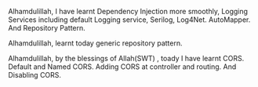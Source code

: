 Alhamdulillah, I have learnt Dependency Injection more smoothly, Logging Services including default Logging service, Serilog, Log4Net.
AutoMapper.
And Repository Pattern.

Alhamdulillah, learnt today generic repository pattern.

Alhamdulillah, by the blessings of Allah(SWT) , toady I have learnt CORS. 
Default and Named CORS.
Adding CORS at controller and routing.
And Disabling CORS.
